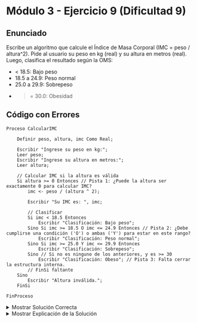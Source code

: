 # Módulo 3 - Ejercicio 9 (Dificultad 9)

## Enunciado
Escribe un algoritmo que calcule el Índice de Masa Corporal (IMC = peso / altura^2). Pide al usuario su peso en kg (real) y su altura en metros (real). Luego, clasifica el resultado según la OMS:
*   < 18.5: Bajo peso
*   18.5 a 24.9: Peso normal
*   25.0 a 29.9: Sobrepeso
*   >= 30.0: Obesidad

## Código con Errores
```pseudocode
Proceso CalcularIMC

    Definir peso, altura, imc Como Real;

    Escribir "Ingrese su peso en kg:";
    Leer peso;
    Escribir "Ingrese su altura en metros:";
    Leer altura;

    // Calcular IMC si la altura es válida
    Si altura >= 0 Entonces // Pista 1: ¿Puede la altura ser exactamente 0 para calcular IMC?
        imc <- peso / (altura ^ 2);

        Escribir "Su IMC es: ", imc;

        // Clasificar
        Si imc < 18.5 Entonces
            Escribir "Clasificación: Bajo peso";
        Sino Si imc >= 18.5 O imc <= 24.9 Entonces // Pista 2: ¿Debe cumplirse una condición ('O') o ambas ('Y') para estar en este rango?
            Escribir "Clasificación: Peso normal";
        Sino Si imc >= 25.0 Y imc <= 29.9 Entonces
            Escribir "Clasificación: Sobrepeso";
        Sino // Si no es ninguno de los anteriores, y es >= 30
            Escribir "Clasificación: Obeso"; // Pista 3: Falta cerrar la estructura interna.
        // FinSi faltante
    Sino
        Escribir "Altura inválida.";
    FinSi

FinProceso
```

<details><summary>Mostrar Solución Correcta</summary>

## Solución Correcta
```pseudocode
Proceso CalcularIMC
	
    Definir peso, altura, imc Como Real;
	
    Escribir "Ingrese su peso en kg:";
    Leer peso;
    Escribir "Ingrese su altura en metros:";
    Leer altura;
	
    // Calcular IMC si la altura Y EL PESO son válidos
    // Pista 1 Corregida: La altura debe ser mayor que 0 para evitar división por cero.
    // Adicionalmente, el peso también debe ser mayor que 0 para un IMC con sentido.
    Si altura > 0 Y peso > 0 Entonces // Si EXTERNO (Inicio en línea 11)
        imc <- peso / (altura ^ 2);
		
        Escribir "Su IMC es: ", imc;
		
        // Clasificar CON ANIDACIÓN EXPLÍCITA Y ESTRICTA
        Si imc < 18.5 Entonces // Si Interno Nivel 1
            Escribir "Clasificación: Bajo peso";
        Sino // Sino de Si Interno Nivel 1
            // Pista 2 Corregida: Para estar en el rango de "Peso normal", ambas condiciones deben cumplirse (Y lógico).
            // Ya sabemos que imc no es < 18.5 por el flujo.
            Si imc <= 24.9 Entonces // Si Interno Nivel 2 (Condición simplificada: ya sabemos >=18.5)
                Escribir "Clasificación: Peso normal";
            Sino // Sino de Si Interno Nivel 2
                // Ya sabemos que imc no es <= 24.9 por el flujo.
                Si imc <= 29.9 Entonces // Si Interno Nivel 3 (Condición simplificada: ya sabemos >=25.0)
                    Escribir "Clasificación: Sobrepeso";
                Sino // Sino de Si Interno Nivel 3 (Si no es ninguno de los anteriores, es >= 30)
                    Escribir "Clasificación: Obeso";
                FinSi // Cierra Si Interno Nivel 3 (imc <= 29.9)
            FinSi     // Cierra Si Interno Nivel 2 (imc <= 24.9)
        FinSi         // Cierra Si Interno Nivel 1 (imc < 18.5)
        // Fin de la clasificación anidada
		
    Sino // Este Sino pertenece al Si EXTERNO (altura > 0 Y peso > 0)
        // Mensaje de error mejorado para cubrir ambas validaciones.
        Escribir "Altura o peso inválidos. Ambos deben ser mayores que cero."; // Esta sería aproximadamente tu línea problemática
    FinSi // ESTE FinSi CIERRA el Si EXTERNO. (Aproximadamente tu línea 33)

FinProceso
```

</details><details><summary>Mostrar Explicación de la Solución</summary>

## Explicación de la Solución

1.  Para calcular el IMC, la altura no puede ser cero (división por cero) y tanto altura como peso deben ser valores positivos. La condición inicial `altura >= 0` era insuficiente. Se cambió a `altura > 0 Y peso > 0`.
2.  Para estar en el rango de "Peso normal" (18.5 a 24.9), el IMC debe cumplir *ambas* condiciones: ser mayor o igual a 18.5 **Y** ser menor o igual a 24.9. El operador `O` era incorrecto. Sin embargo, en una estructura `Si/Sino Si`, si llegamos a `Sino Si imc <= 24.9`, ya sabemos que la condición anterior (`imc < 18.5`) fue falsa, lo que implica que `imc >= 18.5`. Por lo tanto, solo necesitamos verificar el límite superior (`imc <= 24.9`). Lo mismo aplica para el sobrepeso.
3.  Faltaba un `FinSi` para cerrar la estructura condicional anidada que realizaba la clasificación del IMC.
</details>